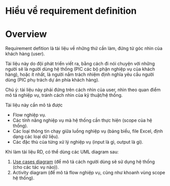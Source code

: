 # Hiểu về requirement definition

# Overview

Requirement defition là tài liệu về những thứ cần làm, đứng từ góc nhìn của khách hàng (user).

Tài liệu này do đội phát triển viết ra, bằng cách đi nói chuyện với những người sẽ là người dùng hệ thống (PIC các bộ phận nghiệp vụ của khách hàng), hoặc ít nhất, là người nắm trách nhiệm định nghĩa yêu cầu người dùng (PIC phụ trách dự án phía khách hàng).

Chú ý: tài liệu này phải đứng trên cách nhìn của user, nhìn theo quan điểm mô tả nghiệp vụ, tránh cách nhìn của kỹ thuật/hệ thống.

Tài liệu này cần mô tả được
* Flow nghiệp vụ.
* Các tính năng nghiệp vụ mà hệ thống cần thực hiện (scope của hệ thống).
* Các loại thông tin chạy giữa luồng nghiệp vụ (bảng biểu, file Excel, định dạng các loại dữ liệu).
* Các đặc thù của từng xử lý nghiệp vụ (input là gì, output là gì).

Khi làm tài liệu RD, có thể dùng các UML diagram sau:
1. [Use cases diagram](../uml/UseCasesDiagram.md) (để mô tả cách người dùng sẽ sử dụng hệ thống (cho các tác vụ nào)).
2. Activity diagram (để mô tả flow nghiệp vụ, cũng như khoanh vùng scope hệ thống).